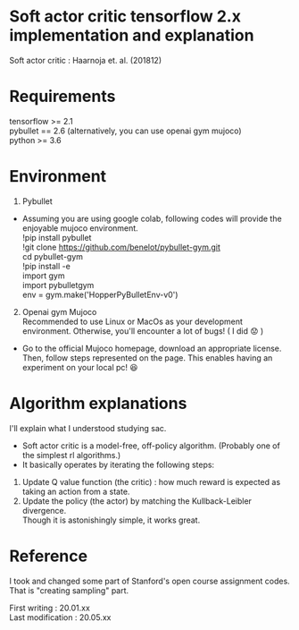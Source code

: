 # Soft actor critic tensorflow 2.x implementation and explanation

Soft actor critic : Haarnoja et. al. (201812)

# Requirements
tensorflow >= 2.1  
pybullet == 2.6 (alternatively, you can use openai gym mujoco)  
python >= 3.6  


# Environment
1. Pybullet  
* Assuming you are using google colab, following codes will provide the enjoyable mujoco environment.  
!pip install pybullet  
!git clone https://github.com/benelot/pybullet-gym.git  
cd pybullet-gym  
!pip install -e  
import gym  
import pybulletgym  
env = gym.make('HopperPyBulletEnv-v0')  

2. Openai gym Mujoco  
Recommended to use Linux or MacOs as your development environment. Otherwise, you'll encounter a lot of bugs! ( I did :worried: )  
* Go to the official Mujoco homepage, download an appropriate license. Then, follow steps represented on the page.
This enables having an experiment on your local pc! :satisfied:


# Algorithm explanations
I'll explain what I understood studying sac.   
* Soft actor critic is a model-free, off-policy algorithm. (Probably one of the simplest rl algorithms.)  
* It basically operates by iterating the following steps:
1. Update Q value function (the critic) : how much reward is expected as taking an action from a state.  
2. Update the policy (the actor) by matching the Kullback-Leibler divergence.   
Though it is astonishingly simple, it works great. 




# Reference  
I took and changed some part of Stanford's open course assignment codes. That is "creating sampling" part. 

First writing : 20.01.xx  
Last modification : 20.05.xx  


